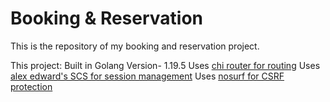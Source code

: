 # Booking & Reservation 

This is the repository of my booking and reservation project.

This project:
  Built in Golang Version- 1.19.5
  Uses [chi router for routing](github.com/go-chi/chi)
  Uses [alex edward's SCS for session management](github.com/alexedwards/scs/v2)
  Uses [nosurf for CSRF protection](github.com/justinas/nosurf)
